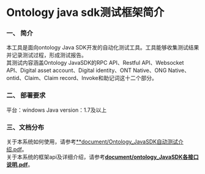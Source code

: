 # Ontology java sdk测试框架简介  
### 一、    简介  
本工具是面向ontology Java SDK开发的自动化测试工具。工具能够收集测试结果并记录测试过程，形成测试报告。   
其测试内容涵盖Ontology JavaSDK的RPC API、Restful API、Websocket API、Digital asset account、Digital identity、ONT Native、ONG Native、ontid、Claim、Claim record、Invoke和助记词这十二个部分。

### 二、	部署要求
平台：windows
Java version：1.7及以上

### 三、文档分布  
关于本系统如何使用，请参考[**document/Ontology_JavaSDK自动测试介绍.pdf](https://github.com/ontio-test/test/blob/master/sdk-test-tool/document/Ontology_JavaSDK%E8%87%AA%E5%8A%A8%E6%B5%8B%E8%AF%95%E4%BB%8B%E7%BB%8D.pdf)。  
关于本系统的框架api及详细介绍，请参考[**document/ontology_JavaSDK各接口说明.pdf**](https://github.com/ontio-test/test/blob/master/sdk-test-tool/document/ontology_JavaSDK%E5%90%84%E6%8E%A5%E5%8F%A3%E8%AF%B4%E6%98%8E.pdf)。  



